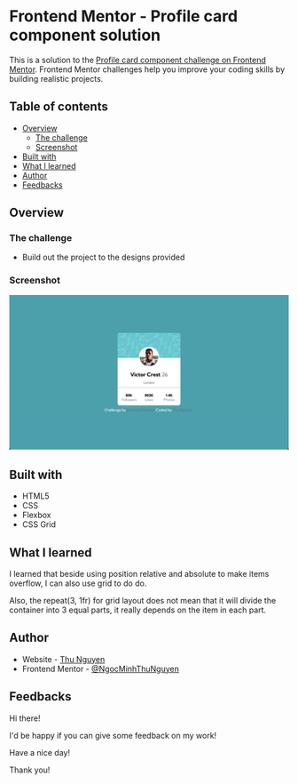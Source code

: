 # Frontend Mentor - Profile card component solution

This is a solution to the [Profile card component challenge on Frontend Mentor](https://www.frontendmentor.io/challenges/profile-card-component-cfArpWshJ). Frontend Mentor challenges help you improve your coding skills by building realistic projects. 

## Table of contents

- [Overview](#overview)
  - [The challenge](#the-challenge)
  - [Screenshot](#screenshot)
- [Built with](#built-with)
- [What I learned](#what-i-learned)
- [Author](#author)
- [Feedbacks](#feedbacks)

## Overview

### The challenge

- Build out the project to the designs provided

### Screenshot

![](images/screenshot.png)

## Built with

- HTML5 
- CSS 
- Flexbox
- CSS Grid

## What I learned

I learned that beside using position relative and absolute to make items overflow, I can also use grid to do do.

Also, the repeat(3, 1fr) for grid layout does not mean that it will divide the container into 3 equal parts, it really depends on the item in each part.

## Author

- Website - [Thu Nguyen](https://github.com/NgocMinhThuNguyen)
- Frontend Mentor - [@NgocMinhThuNguyen](https://www.frontendmentor.io/profile/NgocMinhThuNguyen)

## Feedbacks

Hi there!

I'd be happy if you can give some feedback on my work!

Have a nice day!

Thank you!
